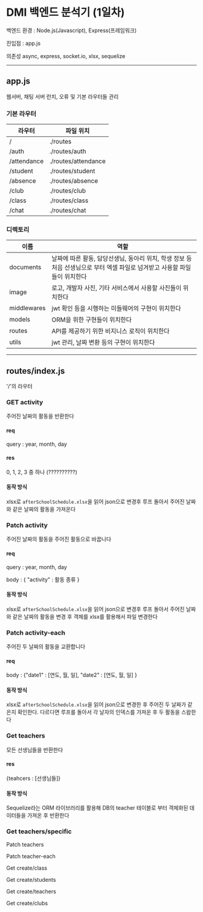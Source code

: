 # DMI 백엔드 분석기 (1일차)

백엔드 환경 : Node.js(Javascript), Express(프레임워크)

진입점 : app.js

의존성
async, express, socket.io, xlsx, sequelize

---

## app.js

웹서버, 채팅 서버 런치, 오류 및 기본 라우터들 관리

### 기본 라우터

| 라우터      | 파일 위치           |
| ----------- | ------------------- |
| /           | ./routes            |
| /auth       | ./routes/auth       |
| /attendance | ./routes/attendance |
| /student    | ./routes/student    |
| /absence    | ./routes/absence    |
| /club       | ./routes/club       |
| /class      | ./routes/class      |
| /chat       | ./routes/chat       |

### 디렉토리

| 이름        | 역할                                                         |
| ----------- | ------------------------------------------------------------ |
| documents   | 날짜에 따른 활동, 담당선생님, 동아리 위치, 학생 정보 등 처음 선생님으로 부터 엑셀 파일로 넘겨받고 사용할 파일들이 위치한다 |
| image       | 로고, 개발자 사진, 기타 서비스에서 사용할 사진들이 위치한다  |
| middlewares | jwt 확인 등을 시행하는 미들웨어의 구현이 위치한다            |
| models      | ORM을 위한 구현들이 위치한다                                 |
| routes      | API를 제공하기 위한 비지니스 로직이 위치한다                 |
| utils       | jwt 관리, 날짜 변환 등의 구현이 위치한다                     |



---

## routes/index.js

'/'의 라우터

### GET activity

주어진 날짜의 활동을 반환한다

#### req

query : year, month, day

#### res

0, 1, 2, 3 중 하나 (??????????)

#### 동작 방식

xlsx로 `afterSchoolSchedule.xlsx`을 읽어 json으로 변경후 루프 돌아서 주어진 날짜와 같은 날짜의 활동을 가져온다



### Patch activity

주어진 날짜의 활동을 주어진 활동으로 바꿉니다

#### req

query : year, month, day

body : { "activity" : 활동 종류 }

#### 동작 방식

xlsx로 `afterSchoolSchedule.xlsx`을 읽어 json으로 변경후 루프 돌아서 주어진 날짜와 같은 날짜의 활동을 변경 후 객체를 xlsx를 활용해서 파일 변경한다



### Patch activity-each

주어진 두 날짜의 활동을 교환합니다

#### req

body : {"date1" : [연도, 월, 일], "date2" : [연도, 월, 일] }

#### 동작 방식

xlsx로 `afterSchoolSchedule.xlsx`을 읽어 json으로 변경한 후 주어진 두 날짜가 같은지 확인한다. 다르다면 루프를 돌아서 각 날자의 인덱스를 가져온 후 두 활동을 스왑한다



### Get teachers

모든 선생님들을 반환한다

#### res

{teahcers : [선생님들]}

#### 동작 방식

Sequelize라는 ORM 라이브러리를 활용해 DB의 teacher 테이블로 부터 객체화된 데이터들을 가져온 후 반환한다

### Get teachers/specific

Patch teachers

Patch teacher-each

Get create/class

Get create/students

Get create/teachers

Get create/clubs

